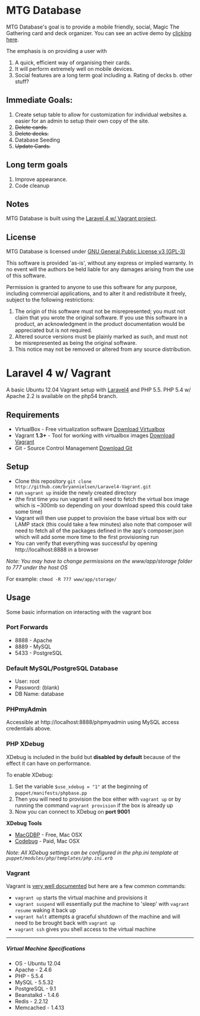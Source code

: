 # MTG Database

MTG Database's goal is to provide a mobile friendly, social, Magic The Gathering card and deck organizer. You can see an active demo by [clicking here](http://mtgdatabase.com).

The emphasis is on providing a user with

1. A quick, efficient way of organising their cards.
2. It will perform extremely well on mobile devices.
3. Social features are a long term goal including
    a. Rating of decks
    b. other stuff?

## Immediate Goals:

1. Create setup table to allow for customization for individual websites
    a. easier for an admin to setup their own copy of the site.
2. ~~Delete cards.~~
3. ~~Delete decks.~~
4. Database Seeding
5. ~~Update Cards.~~

## Long term goals
1. Improve appearance.
2. Code cleanup

## Notes

MTG Database is built using the [Laravel 4 w/ Vagrant project](https://github.com/bryannielsen/Laravel4-Vagrant).

## License

MTG Database is licensed under [GNU General Public License v3 (GPL-3)](http://opensource.org/licenses/gpl-3.0.html)

This software is provided 'as-is', without any express or implied
warranty.  In no event will the authors be held liable for any damages
arising from the use of this software.

Permission is granted to anyone to use this software for any purpose,
including commercial applications, and to alter it and redistribute it
freely, subject to the following restrictions:

  1. The origin of this software must not be misrepresented; you must not
     claim that you wrote the original software. If you use this software
     in a product, an acknowledgment in the product documentation would be
     appreciated but is not required.
  2. Altered source versions must be plainly marked as such, and must not be
     misrepresented as being the original software.
  3. This notice may not be removed or altered from any source distribution.

# Laravel 4 w/ Vagrant

A basic Ubuntu 12.04 Vagrant setup with [Laravel4](http://laravel.com/docs) and PHP 5.5.
PHP 5.4 w/ Apache 2.2 is available on the php54 branch.

## Requirements

* VirtualBox - Free virtualization software [Download Virtualbox](https://www.virtualbox.org/wiki/Downloads)
* Vagrant **1.3+** - Tool for working with virtualbox images [Download Vagrant](https://www.vagrantup.com)
* Git - Source Control Management [Download Git](http://git-scm.com/downloads)

## Setup


* Clone this repository `git clone http://github.com/bryannielsen/Laravel4-Vagrant.git`
* run `vagrant up` inside the newly created directory
* (the first time you run vagrant it will need to fetch the virtual box image which is ~300mb so depending on your download speed this could take some time)
* Vagrant will then use puppet to provision the base virtual box with our LAMP stack (this could take a few minutes) also note that composer will need to fetch all of the packages defined in the app's composer.json which will add some more time to the first provisioning run
* You can verify that everything was successful by opening http://localhost:8888 in a browser

*Note: You may have to change permissions on the www/app/storage folder to 777 under the host OS* 

For example: `chmod -R 777 www/app/storage/`

## Usage

Some basic information on interacting with the vagrant box

### Port Forwards

* 8888 - Apache
* 8889 - MySQL 
* 5433 - PostgreSQL


### Default MySQL/PostgreSQL Database

* User: root
* Password: (blank)
* DB Name: database


### PHPmyAdmin

Accessible at http://localhost:8888/phpmyadmin using MySQL access credentials above.

### PHP XDebug

XDebug is included in the build but **disabled by default** because of the effect it can have on performance.  

To enable XDebug:

1. Set the variable `$use_xdebug = "1"` at the beginning of `puppet/manifests/phpbase.pp`
2. Then you will need to provision the box either with `vagrant up` or by running the command `vagrant provision` if the box is already up
3. Now you can connect to XDebug on **port 9001**

**XDebug Tools**

* [MacGDBP](http://www.bluestatic.org/software/macgdbp/) - Free, Mac OSX
* [Codebug](http://www.codebugapp.com/) - Paid, Mac OSX


_Note: All XDebug settings can be configured in the php.ini template at `puppet/modules/php/templates/php.ini.erb`_


### Vagrant

Vagrant is [very well documented](http://vagrantup.com/v1/docs/index.html) but here are a few common commands:

* `vagrant up` starts the virtual machine and provisions it
* `vagrant suspend` will essentially put the machine to 'sleep' with `vagrant resume` waking it back up
* `vagrant halt` attempts a graceful shutdown of the machine and will need to be brought back with `vagrant up`
* `vagrant ssh` gives you shell access to the virtual machine

----
##### Virtual Machine Specifications #####

* OS     - Ubuntu 12.04
* Apache - 2.4.6
* PHP    - 5.5.4
* MySQL  - 5.5.32
* PostgreSQL - 9.1
* Beanstalkd - 1.4.6
* Redis - 2.2.12
* Memcached - 1.4.13
